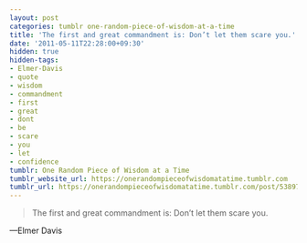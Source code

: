 ```yaml
---
layout: post
categories: tumblr one-random-piece-of-wisdom-at-a-time
title: 'The first and great commandment is: Don’t let them scare you.'
date: '2011-05-11T22:28:00+09:30'
hidden: true
hidden-tags:
- Elmer-Davis
- quote
- wisdom
- commandment
- first
- great
- dont
- be
- scare
- you
- let
- confidence
tumblr: One Random Piece of Wisdom at a Time
tumblr_website_url: https://onerandompieceofwisdomatatime.tumblr.com
tumblr_url: https://onerandompieceofwisdomatatime.tumblr.com/post/5389752577/the-first-and-great-commandment-is-dont-let-them
---
```

> The first and great commandment is: Don’t let them scare you.

—Elmer Davis
